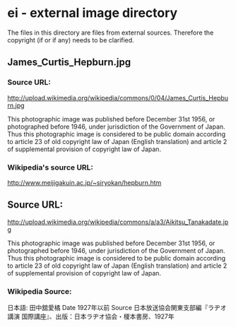 # ei - external image directory

The files in this directory are files from external sources. Therefore the
copyright (if or if any) needs to be clarified. 

## James_Curtis_Hepburn.jpg

### Source URL:

http://upload.wikimedia.org/wikipedia/commons/0/04/James_Curtis_Hepburn.jpg

This photographic image was published before December 31st 1956, or
photographed before 1946, under jurisdiction of the Government of Japan. Thus
this photographic image is considered to be public domain according to article
23 of old copyright law of Japan (English translation) and article 2 of
supplemental provision of copyright law of Japan.

### Wikipedia's source URL:

http://www.meijigakuin.ac.jp/~siryokan/hepburn.htm


## Source URL:

http://upload.wikimedia.org/wikipedia/commons/a/a3/Aikitsu_Tanakadate.jpg


This photographic image was published before December 31st 1956, or
photographed before 1946, under jurisdiction of the Government of Japan. Thus
this photographic image is considered to be public domain according to article
23 of old copyright law of Japan (English translation) and article 2 of
supplemental provision of copyright law of Japan.

### Wikipedia Source:

日本語: 田中舘愛橘
Date 	1927年以前
Source 	日本放送協会関東支部編『ラヂオ講演 国際講座』、出版：日本ラヂオ協会・榎本書房、1927年

